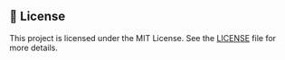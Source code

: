 ## 📝 License

This project is licensed under the MIT License. See the [LICENSE](./LICENSE) file for more details.
